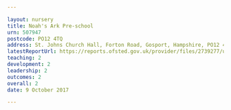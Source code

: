 ```yaml
---

layout: nursery
title: Noah's Ark Pre-school
urn: 507947
postcode: PO12 4TQ
address: St. Johns Church Hall, Forton Road, Gosport, Hampshire, PO12 4TQ
latestReportUrl: https://reports.ofsted.gov.uk/provider/files/2739277/urn/507947.pdf
teaching: 2
development: 2
leadership: 2
outcomes: 2
overall: 2
date: 9 October 2017

---
```

